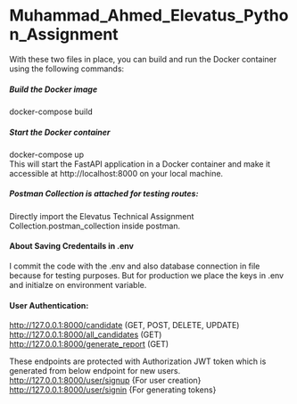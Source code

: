 # Muhammad_Ahmed_Elevatus_Python_Assignment
With these two files in place, you can build and run the Docker container using the following commands:
##### Build the Docker image
docker-compose build

##### Start the Docker container
docker-compose up<br/>
This will start the FastAPI application in a Docker container and make it accessible at http://localhost:8000 on your local machine.

##### Postman Collection is attached for testing routes:
Directly import the Elevatus Technical Assignment Collection.postman_collection inside postman.

#### About Saving Credentails in .env
I commit the code with the .env and also database connection in file because for testing purposes. But for production we place the keys in .env and initialze on environment variable.

#### User Authentication:
http://127.0.0.1:8000/candidate (GET, POST, DELETE, UPDATE)
http://127.0.0.1:8000/all_candidates (GET)
http://127.0.0.1:8000/generate_report (GET)

These endpoints are protected with Authorization JWT token which is generated from below endpoint for new users.
http://127.0.0.1:8000/user/signup {For user creation}
http://127.0.0.1:8000/user/signin {For generating tokens}
